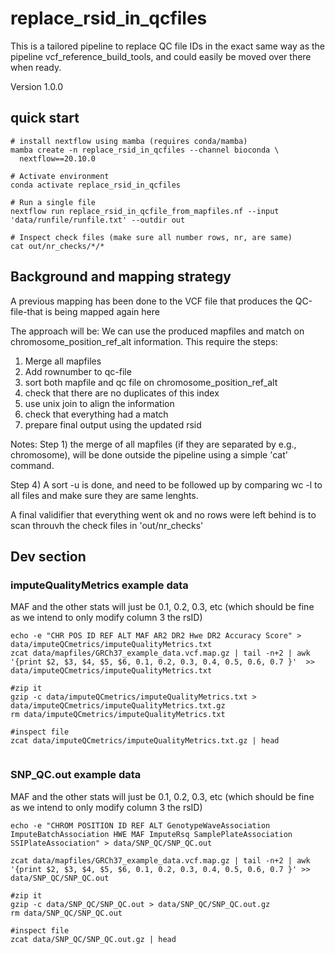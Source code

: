 # replace_rsid_in_qcfiles
This is a tailored pipeline to replace QC file IDs in the exact same way as the pipeline vcf_reference_build_tools, and could easily be moved over there when ready.

Version 1.0.0

## quick start

```
# install nextflow using mamba (requires conda/mamba)
mamba create -n replace_rsid_in_qcfiles --channel bioconda \
  nextflow==20.10.0
  
# Activate environment
conda activate replace_rsid_in_qcfiles

# Run a single file
nextflow run replace_rsid_in_qcfile_from_mapfiles.nf --input 'data/runfile/runfile.txt' --outdir out

# Inspect check files (make sure all number rows, nr, are same)
cat out/nr_checks/*/*

```

## Background and mapping strategy
A previous mapping has been done to the VCF file that produces the QC-file-that is being mapped again here

The approach will be:
We can use the produced mapfiles and match on chromosome_position_ref_alt information. This require the steps:
1) Merge all mapfiles
2) Add rownumber to qc-file
3) sort both mapfile and qc file on chromosome_position_ref_alt
4) check that there are no duplicates of this index
5) use unix join to align the information
6) check that everything had a match
7) prepare final output using the updated rsid

Notes:
Step 1) the merge of all mapfiles (if they are separated by e.g., chromosome), will be done outside the pipeline using a simple 'cat' command.

Step 4) A sort -u is done, and need to be followed up by comparing wc -l to all files and make sure they are same lenghts.

A final validifier that everything went ok and no rows were left behind is to scan throuvh the check files in 'out/nr_checks'

## Dev section

### imputeQualityMetrics example data
MAF and the other stats will just be 0.1, 0.2, 0.3, etc (which should be fine as we intend to only modify column 3 the rsID)

```
echo -e "CHR POS ID REF ALT MAF AR2 DR2 Hwe DR2 Accuracy Score" > data/imputeQCmetrics/imputeQualityMetrics.txt
zcat data/mapfiles/GRCh37_example_data.vcf.map.gz | tail -n+2 | awk '{print $2, $3, $4, $5, $6, 0.1, 0.2, 0.3, 0.4, 0.5, 0.6, 0.7 }'  >> data/imputeQCmetrics/imputeQualityMetrics.txt

#zip it
gzip -c data/imputeQCmetrics/imputeQualityMetrics.txt > data/imputeQCmetrics/imputeQualityMetrics.txt.gz 
rm data/imputeQCmetrics/imputeQualityMetrics.txt

#inspect file
zcat data/imputeQCmetrics/imputeQualityMetrics.txt.gz | head


```

### SNP_QC.out example data
MAF and the other stats will just be 0.1, 0.2, 0.3, etc (which should be fine as we intend to only modify column 3 the rsID)

```
echo -e "CHROM POSITION ID REF ALT GenotypeWaveAssociation ImputeBatchAssociation HWE MAF ImputeRsq SamplePlateAssociation SSIPlateAssociation" > data/SNP_QC/SNP_QC.out

zcat data/mapfiles/GRCh37_example_data.vcf.map.gz | tail -n+2 | awk '{print $2, $3, $4, $5, $6, 0.1, 0.2, 0.3, 0.4, 0.5, 0.6, 0.7 }' >> data/SNP_QC/SNP_QC.out

#zip it
gzip -c data/SNP_QC/SNP_QC.out > data/SNP_QC/SNP_QC.out.gz 
rm data/SNP_QC/SNP_QC.out

#inspect file
zcat data/SNP_QC/SNP_QC.out.gz | head

```




